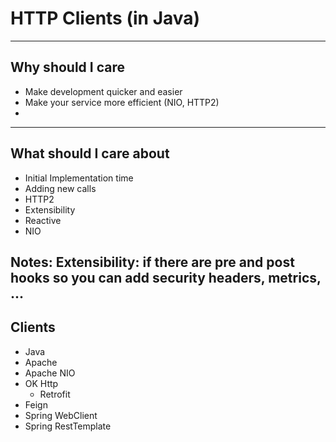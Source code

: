 # HTTP Clients (in Java)

---
## Why should I care

* Make development quicker and easier
* Make your service more efficient (NIO, HTTP2)
* 

---
## What should I care about

* Initial Implementation time
* Adding new calls
* HTTP2
* Extensibility
* Reactive
* NIO

Notes:
    Extensibility: if there are pre and post hooks so you can add security headers, metrics, ...
---

## Clients

* Java
* Apache
* Apache NIO
* OK Http
    * Retrofit
* Feign
* Spring WebClient
* Spring RestTemplate
